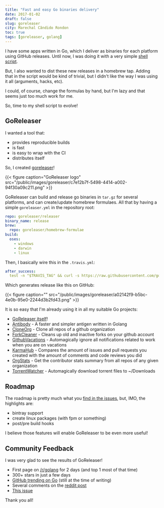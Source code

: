 ```yaml
---
title: "Fast and easy Go binaries delivery"
date: 2017-01-02
draft: false
slug: goreleaser
city: Marechal Cândido Rondon
toc: true
tags: [goreleaser, golang]
---
```


I have some apps written in Go, which I deliver as binaries for each platform using GitHub releases. Until now, I was doing it with a very simple [shell script](https://github.com/goreleaser/goreleaser.github.io).

But, I also wanted to dist these new releases in a homebrew tap. Adding that in the script would be kind of trivial, but I didn't like the way I was using it all (arguments, hacks, etc).

I could, of course, change the formulas by hand, but I'm lazy and that seems just too much work for me.

So, time to my shell script to evolve!

## GoReleaser

I wanted a tool that:

- provides reproducible builds
- is fast
- is easy to wrap with the CI
- distributes itself

So, I created [goreleaser](https://github.com/goreleaser/releaser)!

{{< figure caption="GoReleaser logo" src="/public/images/goreleaser/c7e12b7f-5498-4414-a002-94f30a09c211.png" >}}

GoReleaser can build and release go binaries in `tar.gz` for several platforms, and can create/update homebrew formulaes. All that by having a simple `goreleaser.yml` in the repository root:

```yaml
repo: goreleaser/releaser
binary_name: release
brew:
  repo: goreleaser/homebrew-formulae
build:
  oses:
    - windows
    - darwin
    - linux
```

Then, I basically wire this in the `.travis.yml`:

```yaml
after_success:
  test -n "$TRAVIS_TAG" && curl -s https://raw.githubusercontent.com/goreleaser/get/master/latest | bash
```

Which generates release like this on GitHub:

{{< figure caption="" src="/public/images/goreleaser/a02142f9-b5bc-4e0b-95e0-2244d3b2fd43.png" >}}

It is so easy that I'm already using it in all my suitable Go projects:

- [GoReleaser itself](https://github.com/goreleaser/releaser)!
- [Antibody](https://github.com/getantibody/antibody) - A faster and simpler antigen written in Golang
- [CloneOrg](https://github.com/caarlos0/clone-org) - Clone all repos of a github organization
- [ForkCleaner](https://github.com/caarlos0/fork-cleaner) - Cleans up old and inactive forks on your github account
- [GithubVacations](https://github.com/caarlos0/github-vacations) - Automagically ignore all notifications related to work when you are on vacations
- [KarmaHub](https://github.com/caarlos0/karmahub) - Compares the amount of issues and pull requests you created with the amount of comments and code reviews you did
- [OrgStats](https://github.com/caarlos0/org-stats) - Get the contributor stats summary from all repos of any given organization
- [TorrentWatcher](https://github.com/caarlos0/twatcher) - Automagically download torrent files to ~/Downloads

## Roadmap

The roadmap is pretty much what you [find in the issues](https://github.com/goreleaser/releaser/issues), but, IMO, the highlights are:

- bintray support
- create linux packages (with fpm or something)
- post/pre build hooks

I believe those features will enable GoReleaser to be even more useful!

## Community Feedback

I was very glad to see the results of GoReleaser!

- First page on [/r/golang](https://www.reddit.com/r/golang/) for 2 days (and top 1 most of that time)
- 300+ stars in just a few days
- [GitHub trending on Go](https://github.com/trending/go) (still at the time of writing)
- Several comments on the [reddit post](https://www.reddit.com/r/golang/comments/5l3i9b/deliver_go_binaries_as_fast_and_easy_as_possible/)
- [This issue](https://github.com/goreleaser/releaser/issues/26)

Thank you all!
